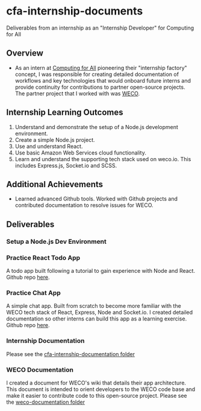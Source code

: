 # cfa-internship-documents
Deliverables from an internship as an "Internship Developer" for Computing for All

## Overview
- As an intern at [Computing for All](https://www.computingforall.org/) pioneering their "internship factory" concept, I was responsible for creating detailed documentation of workflows and key technologies that would onboard future interns and provide continuity for contributions to partner open-source projects.  The partner project that I worked with was [WECO](https://github.com/wecollective). 

## Internship Learning Outcomes
1. Understand and demonstrate the setup of a Node.js development environment.
2. Create a simple Node.js project.
3. Use and understand React.
4. Use basic Amazon Web Services cloud functionality.
5. Learn and understand the supporting tech stack used on weco.io. This includes Express.js, Socket.io and SCSS.

## Additional Achievements
- Learned advanced Github tools.  Worked with Github projects and contributed documentation to resolve issues for WECO.

## Deliverables
### Setup a Node.js Dev Environment
### Practice React Todo App
A todo app built following a tutorial to gain experience with Node and React.
Github repo [here](https://github.com/owleyeview/practice-react-todos).
### Practice Chat App
A simple chat app. Built from scratch to become more familiar with the WECO tech stack of React, Express, Node and Socket.io.  I created detailed documentation so other interns can build this app as a learning exercise.
Github repo [here](https://github.com/owleyeview/practice-chat-app).
### Internship Documentation
Please see the [cfa-internship-documentation folder](https://github.com/owleyeview/cfa-internship-documents/tree/main/documents/cfa-internship-documentation)
### WECO Documentation
I created a document for WECO's wiki that details their app architecture.  This document is intended to orient developers to the WECO code base and make it easier to contribute code to this open-source project.
Please see the [weco-documentation folder](https://github.com/owleyeview/cfa-internship-documents/tree/main/documents/weco-documentation)
